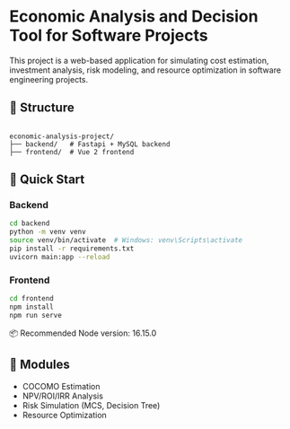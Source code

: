 # Economic Analysis and Decision Tool for Software Projects

This project is a web-based application for simulating cost estimation, investment analysis, risk modeling, and resource optimization in software engineering projects.

## 🔧 Structure

```

economic-analysis-project/
├── backend/   # Fastapi + MySQL backend
├── frontend/  # Vue 2 frontend

````

## 🚀 Quick Start

### Backend

```bash
cd backend
python -m venv venv
source venv/bin/activate  # Windows: venv\Scripts\activate
pip install -r requirements.txt
uvicorn main:app --reload
````

### Frontend

```bash
cd frontend
npm install
npm run serve
```
📦 Recommended Node version: 16.15.0  

## 🧠 Modules

* COCOMO Estimation
* NPV/ROI/IRR Analysis
* Risk Simulation (MCS, Decision Tree)
* Resource Optimization
